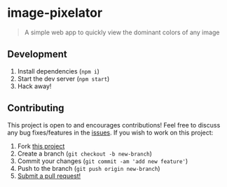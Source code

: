 # image-pixelator

> A simple web app to quickly view the dominant colors of any image

## Development

1. Install dependencies (`npm i`)
2. Start the dev server (`npm start`)
3. Hack away!

## Contributing

This project is open to and encourages contributions! Feel free to discuss any bug fixes/features in the [issues](https://github.com/shwilliam/image-pixelator/issues). If you wish to work on this project:

1. Fork [this project](https://github.com/shwilliam/image-pixelator)
2. Create a branch (`git checkout -b new-branch`)
3. Commit your changes (`git commit -am 'add new feature'`)
4. Push to the branch (`git push origin new-branch`)
5. [Submit a pull request!](https://github.com/shwilliam/image-pixelator/pull/new/master)
